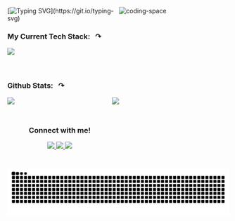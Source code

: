 <div>
   <img align="right" height="250px" width="250px" alt="coding-space" src="Octocat.gif">
  
  [![Typing SVG](https://readme-typing-svg.demolab.com?font=Fira+Code&size=22&pause=1000&color=8CFFB8&random=false&width=500&lines=Hey+Devs%2C+my+name+is+Enzo+Rodrigues!;I'm+a+junior+Fullstack+developer!)](https://git.io/typing-svg)

</div>

<div>
  
  <h3> My Current Tech Stack: &nbsp ↷</h3>
  
   <a href="https://skillicons.dev">
      <img src="https://skillicons.dev/icons?i=nodejs,express,react,tailwind,php,laravel,mysql,js,html,css,git,github" />
   </a>

<div>

<br>

<br>

 <div> 

  <h3>Github Stats: &nbsp ↷</h3>
 
   <img  src="https://github-readme-stats.vercel.app/api?username=rodriguessz&theme=blueberry&count_private=true&hide_border=true&line_height=20"/> 
   <img height="160em" align="right" src="https://github-readme-stats.vercel.app/api/top-langs/?username=rodriguessz&layout=compact&theme=blueberry&count_private=true&hide_border=true"/>

 </div>

<br>


##
<div align="center">
 <h3 >Connect with me!</h3>
 
   <a href="mailto:enzo.orodrigues03@gmail.com">
     <img src="https://img.shields.io/badge/Gmail-D14836?style=for-the-badge&logo=gmail&logoColor=white">
   </a>
   <a href="https://www.linkedin.com/in/enzo-rodrigues-b9bb33232/" target="_blank">
     <img src="https://img.shields.io/badge/-LinkedIn-%230077B5?style=for-the-badge&logo=linkedin&logoColor=white" target="_blank">
   </a>
   <a href="https://discord.gg/4xwpXUxp" target="_blank">
     <img src="https://img.shields.io/badge/Discord-7289DA?style=for-the-badge&logo=discord&logoColor=white" target="_blank">
   </a>
 
</div>


<picture>
  <source media="(prefers-color-scheme: dark)" srcset="https://raw.githubusercontent.com/rodriguessz/rodriguessz/output/github-contribution-grid-snake-dark.svg">
  <source media="(prefers-color-scheme: light)" srcset="https://raw.githubusercontent.com/rodriguessz/rodriguessz/output/github-contribution-grid-snake.svg">
  <img alt="github contribution grid snake animation" src="https://raw.githubusercontent.com/rodriguessz/rodriguessz/output/github-contribution-grid-snake.svg">
</picture>
